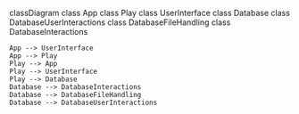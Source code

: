 classDiagram
    class App
    class Play
    class UserInterface
    class Database
    class DatabaseUserInteractions
    class DatabaseFileHandling
    class DatabaseInteractions
    
    App --> UserInterface
    App --> Play
    Play --> App
    Play --> UserInterface
    Play --> Database
    Database --> DatabaseInteractions
    Database --> DatabaseFileHandling
    Database --> DatabaseUserInteractions
